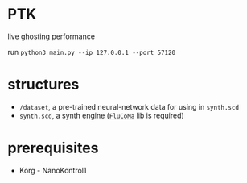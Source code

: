 # PTK

live ghosting performance

run `python3 main.py --ip 127.0.0.1 --port 57120`

# structures

- `/dataset`, a pre-trained neural-network data for using in `synth.scd`
- `synth.scd`, a synth engine ([`FluCoMa`](https://github.com/flucoma/flucoma-sc) lib is required)

# prerequisites

- Korg - NanoKontrol1
